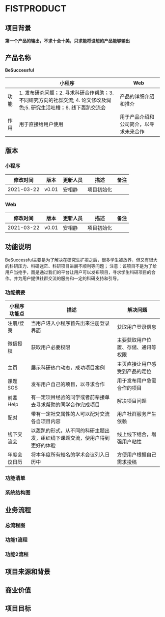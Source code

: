 # FISTPRODUCT
## 项目背景
**第一个产品的输出，不求十全十美，只求能将设想的产品能够输出**

## 产品名称
**BeSuccessful**

||小程序| Web|
|---|---   | --- |
| 功能 | 1. 发布研究问题；2. 寻求科研合作帮助；3. 不同研究方向的社群交流; 4. 论文修改及润色;5. 研究生活吐槽；6. 线下轰趴交流会 |产品的详细介绍和推介|
|作用|用于直接给用户使用|用于产品介绍和公司简介，以寻求未来合作|
## 版本
### 小程序
|修改时间|版本|更新人员|描述|备注|
|---|---|----|-----|-----|
|2021-03-22|v0.01|安相静|项目初始化||

### Web
|修改时间|版本|更新人员|描述|备注|
|---|---|----|-----|-----|
|2021-03-22|v0.01|安相静|项目初始化||
## 功能说明
BeSuccessful主要是为了解决在研究生扩招之后，很多学生被放养，但又有很大的科研压力、科研迷茫、科研项目进展不顺利等问题；
注意：该项目不是为了给用户当抢手，而是通过我们的平台让用户可以发布项目，寻求学生科研项目的合作。并为用户提供社群交流的服务和一定的科研支持和引导。
### 功能摘要
|小程序功能点|描述|解决问题|
| --- |---|---|
|注册/登录|当用户进入小程序首先出来注册登录界面|获取用户登录信息|
|微信授权|获取用户必要权限|主要获取用户位置、存储、通讯等权限|
|主页|展示科研热门动态，成功项目案例|主页直接让用户感受到产品的定位|
|课题SOS|发布用户自己的项目，以寻求合作|用于发布用户急需合作的项目|
|前辈Help|有一定项目经验的同学或者前辈接单去寻求帮助的同学合作完成项目|解决项目问题|
|配对|带有一定社交属性的人可以配对交流各自项目内容|用户社群服务产生依赖|
|线下交流会|以轰趴的形式，从不同的科研主题出发，组织线下课题交流，使用户得到更好的体验|线上线下结合，增强用户粘性|
|年度会议日历|将本年度所有知名的学术会议列入日历中|方便用户根据自己需求投稿|

### 功能清单

### 系统结构图


## 业务流程
### 总流程图

### 功能1流程

### 功能2流程

## 项目来源和背景

## 商业价值

## 项目目标


